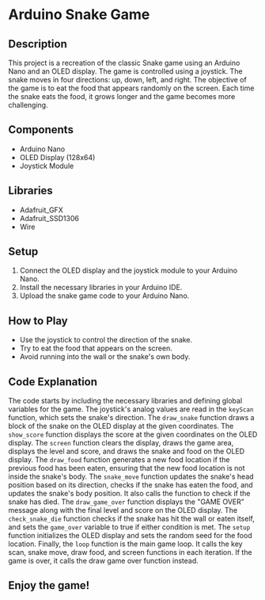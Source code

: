 # Arduino Snake Game

## Description
This project is a recreation of the classic Snake game using an Arduino Nano and an OLED display. The game is controlled using a joystick. The snake moves in four directions: up, down, left, and right. The objective of the game is to eat the food that appears randomly on the screen. Each time the snake eats the food, it grows longer and the game becomes more challenging.

## Components
- Arduino Nano
- OLED Display (128x64)
- Joystick Module

## Libraries
- Adafruit_GFX
- Adafruit_SSD1306
- Wire

## Setup
1. Connect the OLED display and the joystick module to your Arduino Nano.
2. Install the necessary libraries in your Arduino IDE.
3. Upload the snake game code to your Arduino Nano.

## How to Play
- Use the joystick to control the direction of the snake.
- Try to eat the food that appears on the screen.
- Avoid running into the wall or the snake's own body.

## Code Explanation
The code starts by including the necessary libraries and defining global variables for the game. The joystick's analog values are read in the `keyScan` function, which sets the snake's direction. The `draw_snake` function draws a block of the snake on the OLED display at the given coordinates. The `show_score` function displays the score at the given coordinates on the OLED display. The `screen` function clears the display, draws the game area, displays the level and score, and draws the snake and food on the OLED display. The `draw_food` function generates a new food location if the previous food has been eaten, ensuring that the new food location is not inside the snake's body. The `snake_move` function updates the snake's head position based on its direction, checks if the snake has eaten the food, and updates the snake's body position. It also calls the function to check if the snake has died. The `draw_game_over` function displays the "GAME OVER" message along with the final level and score on the OLED display. The `check_snake_die` function checks if the snake has hit the wall or eaten itself, and sets the `game_over` variable to true if either condition is met. The `setup` function initializes the OLED display and sets the random seed for the food location. Finally, the `loop` function is the main game loop. It calls the key scan, snake move, draw food, and screen functions in each iteration. If the game is over, it calls the draw game over function instead.

## Enjoy the game!
